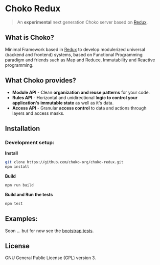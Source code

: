 # Choko Redux
> An **experimental** next generation Choko server based on [Redux](http://redux.js.org).

## What is Choko?
Minimal Framework based in [Redux](http://redux.js.org) to develop modulerized universal (backend and frontend) systems, based on Functional Programming paradigm and friends such as Map and Reduce, Immutability and Reactive programming.

## What Choko provides?
- **Module API** - Clean **organization and reuse patterns** for your code.
- **Rules API** - Horizontal and unidirectional **logic to control your application's immutable state** as well as it's data.
- **Access API** - Granular **access control** to data and actions through layers and access masks.

## Installation

### Development setup:

**Install**
```sh
git clone https://github.com/choko-org/choko-redux.git
npm install
```

**Build**
```sh
npm run build
```

**Build and Run the tests**
```sh
npm test
```

## Examples:
Soon ... but for now see the [bootstrap tests](https://github.com/choko-org/choko-redux/blob/master/test/bootstrap.test.js#L67-L123).

## License
GNU General Public License (GPL) version 3.
